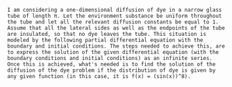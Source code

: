     I am considering a one-dimensional diffusion of dye in a narrow glass tube of length π. Let the environment substance be uniform throughout the tube and let all the relevant diffusion constants be equal to 1. Assume that all the lateral sides as well as the endpoints of the tube are insulated, so that no dye leaves the tube. This situation is modeled by the following partial differential equation with the boundary and initial conditions. The steps needed to achieve this, are to express the solution of the given differential equation (with the boundary conditions and initial conditions) as an infinite series. Once this is achieved, what's needed is to find the solution of the diffusion of the dye problem if the distribution of dye is given by any given function (in this case, it is f(x) = (sin(x))^8). 
